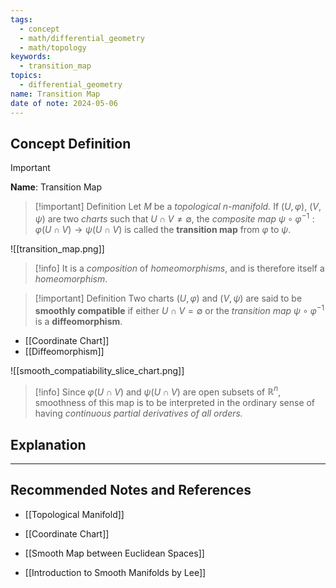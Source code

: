 ```yaml
---
tags:
  - concept
  - math/differential_geometry
  - math/topology
keywords:
  - transition_map
topics:
  - differential_geometry
name: Transition Map
date of note: 2024-05-06
---
```


## Concept Definition

>[!important]
>**Name**: Transition Map

>[!important] Definition
>Let $M$ be a *topological $n$-manifold.* If $(U, \varphi)$, $(V, \psi)$ are two *charts* such that $U \cap V \neq \emptyset$, the *composite map* $\psi \circ \varphi^{-1}: \varphi(U \cap V ) \rightarrow \psi(U \cap V)$ is called the **transition map** from $\varphi$ to $\psi$. 

![[transition_map.png]]

>[!info]
>It is a *composition* of *homeomorphisms*, and is therefore itself a *homeomorphism*. 


>[!important] Definition
>Two charts $(U, \varphi)$ and $(V, \psi)$ are said to be **smoothly compatible** if either $U \cap V = \emptyset$ or the *transition map* $\psi \circ \varphi^{-1}$ is a **diffeomorphism**. 

- [[Coordinate Chart]]
- [[Diffeomorphism]]

![[smooth_compatiability_slice_chart.png]]

>[!info]
>Since $\varphi(U \cap V )$ and $\psi(U \cap V )$ are open subsets of $\mathbb{R}^n$, smoothness of this map is to be interpreted in the ordinary sense of having *continuous partial derivatives of all orders.*




## Explanation





-----------
##  Recommended Notes and References

- [[Topological Manifold]]
- [[Coordinate Chart]]
- [[Smooth Map between Euclidean Spaces]]

- [[Introduction to Smooth Manifolds by Lee]]